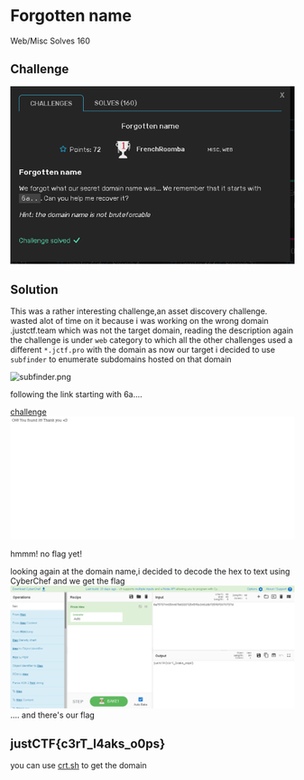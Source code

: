# Forgotten name
Web/Misc
Solves 160
## Challenge

![desc.png](desc.png)


## Solution

This was a rather interesting challenge,an asset discovery challenge.
wasted alot of time on it because i was working on the wrong domain .justctf.team which was not the target domain, 
reading the description again the challenge is under ``web`` category to which all the other challenges used a different ``*.jctf.pro`` 
with the domain as now our target 
i decided to use ``subfinder`` to enumerate subdomains hosted on that domain 

![subfinder.png](results.png)

following the link starting with 6a....

<a href="6a7573744354467b633372545f6c34616b735f6f3070737d.web.jctf.pro">challenge</a>
![look.png](look.png)

hmmm! no flag yet! 

looking again at the domain name,i decided to decode the hex to text using CyberChef 
and we get the flag 
![CyberChef.png](CyberChef.png)
....
and there's our flag 

## justCTF{c3rT_l4aks_o0ps}

you can use <a href="crt.sh">crt.sh</a> to get the domain
